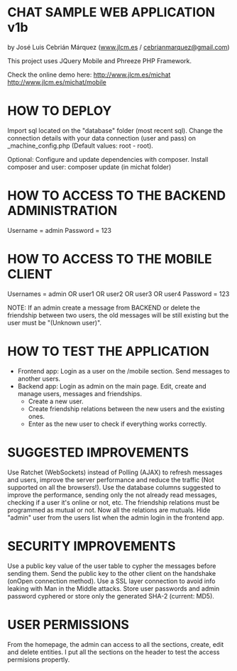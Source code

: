 
CHAT SAMPLE WEB APPLICATION v1b
===============================

by José Luis Cebrián Márquez (www.jlcm.es / cebrianmarquez@gmail.com)

This project uses JQuery Mobile and Phreeze PHP Framework.

Check the online demo here:
http://www.jlcm.es/michat
http://www.jlcm.es/michat/mobile

HOW TO DEPLOY
=============

Import sql located on the "database" folder (most recent sql).
Change the connection details with your data connection (user and pass) on _machine_config.php
(Default values: root - root).

Optional: Configure and update dependencies with composer.
Install composer and user: composer update (in michat folder)

HOW TO ACCESS TO THE BACKEND ADMINISTRATION
===========================================

Username = admin
Password = 123

HOW TO ACCESS TO THE MOBILE CLIENT
==================================

Usernames = admin OR user1 OR user2 OR user3 OR user4
Password = 123

NOTE: If an admin create a message from BACKEND or delete the friendship between two users, the old messages will be still existing but the user must be "(Unknown user)".

HOW TO TEST THE APPLICATION
===========================

- Frontend app: Login as a user on the /mobile section. Send messages to another users.
- Backend app: Login as admin on the main page. Edit, create and manage users, messages and friendships.
	- Create a new user.
	- Create friendship relations between the new users and the existing ones.
	- Enter as the new user to check if everything works correctly.

SUGGESTED IMPROVEMENTS
======================

Use Ratchet (WebSockets) instead of Polling (AJAX) to refresh messages and users, improve the server performance and reduce the traffic (Not supported on all the browsers!). 
Use the database columns suggested to improve the performance, sending only the not already read messages, checking if a user it's online or not, etc.
The friendship relations must be programmed as mutual or not. Now all the relations are mutuals.
Hide "admin" user from the users list when the admin login in the frontend app.

SECURITY IMPROVEMENTS
=====================

Use a public key value of the user table to cypher the messages before sending them. Send the public key to the other client on the handshake (onOpen connection method).
Use a SSL layer connection to avoid info leaking with Man in the Middle attacks.
Store user passwords and admin password cyphered or store only the generated SHA-2 (current: MD5).

USER PERMISSIONS
================

From the homepage, the admin can access to all the sections, create, edit and delete entities.
I put all the sections on the header to test the access permisions propertly.
